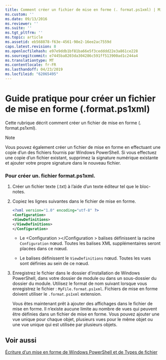 ```yaml
---
title: Comment créer un fichier de mise en forme (. format.ps1xml) | Microsoft Docs
ms.custom: ''
ms.date: 09/13/2016
ms.reviewer: ''
ms.suite: ''
ms.tgt_pltfrm: ''
ms.topic: article
ms.assetid: eb568878-f63e-4561-98e2-16ee2ac7559d
caps.latest.revision: 8
ms.openlocfilehash: e97e9ddb1bf81ba66e5f3cedddd22e3a861ce228
ms.sourcegitcommit: e7445ba8203da304286c591ff513900ad1c244a4
ms.translationtype: MT
ms.contentlocale: fr-FR
ms.lasthandoff: 04/23/2019
ms.locfileid: "62065495"
---
```

# <a name="how-to-create-a-formatting-file-formatps1xml"></a>Guide pratique pour créer un fichier de mise en forme (.format.ps1xml)

Cette rubrique décrit comment créer un fichier de mise en forme (. format.ps1xml).

> [!NOTE]
> Vous pouvez également créer un fichier de mise en forme en effectuant une copie d’un des fichiers fournis par Windows PowerShell. Si vous effectuez une copie d’un fichier existant, supprimez la signature numérique existante et ajouter votre propre signature dans le nouveau fichier.

### <a name="to-create-a-formatps1xml-file"></a>Pour créer un. fichier format.ps1xml.

1. Créer un fichier texte (.txt) à l’aide d’un texte éditeur tel que le bloc-notes.

2. Copiez les lignes suivantes dans le fichier de mise en forme.

   ```xml
   <?xml version="1.0" encoding="utf-8" ?>
   <Configuration>
   <ViewDefinitions>
   </ViewDefinitions>
   </Configuration>
   ```

   - Le \<Configuration >\</Configuration > balises définissent la racine `Configuration` nœud. Toutes les balises XML supplémentaires seront placées dans ce nœud.

   - Le <ViewDefinitions> </ViewDefinitions> balises définissent le `ViewDefinitions` nœud. Toutes les vues sont définies au sein de ce nœud.

3. Enregistrez le fichier dans le dossier d’installation de Windows PowerShell, dans votre dossier de module ou dans un sous-dossier du dossier du module. Utilisez le format de nom suivant lorsque vous enregistrez le fichier : `MyFile.format.ps1xml`. Fichiers de mise en forme doivent utiliser le `.format.ps1xml` extension.

   Vous êtes maintenant prêt à ajouter des affichages dans le fichier de mise en forme. Il n’existe aucune limite au nombre de vues qui peuvent être définies dans un fichier de mise en forme. Vous pouvez ajouter une vue unique pour chaque objet, plusieurs vues pour le même objet ou une vue unique qui est utilisée par plusieurs objets.

## <a name="see-also"></a>Voir aussi

[Écriture d’un mise en forme de Windows PowerShell et de Types de fichier](./writing-a-powershell-formatting-file.md)
